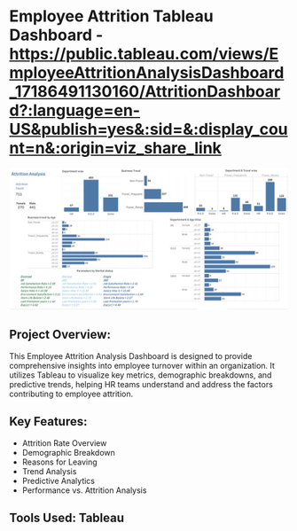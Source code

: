 # Employee Attrition Tableau Dashboard - https://public.tableau.com/views/EmployeeAttritionAnalysisDashboard_17186491130160/AttritionDashboard?:language=en-US&publish=yes&:sid=&:display_count=n&:origin=viz_share_link

![Employee attrition Dashboard](Attrition_Analysis.png)


## Project Overview:
This Employee Attrition Analysis Dashboard is designed to provide comprehensive insights into employee turnover within an organization. It utilizes Tableau to visualize key metrics, demographic breakdowns, and predictive trends, helping HR teams understand and address the factors contributing to employee attrition.

## Key Features:
- Attrition Rate Overview
- Demographic Breakdown
- Reasons for Leaving
- Trend Analysis
- Predictive Analytics
- Performance vs. Attrition Analysis

## Tools Used: Tableau

